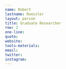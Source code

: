 ```yaml
---
name: Robert
lastname: Roessler
layout: person
title: Graduate Researcher
row: 2
one-line: 
quote: 
website:
tools-materials:
email:
twitter:
instagram:
---
```

